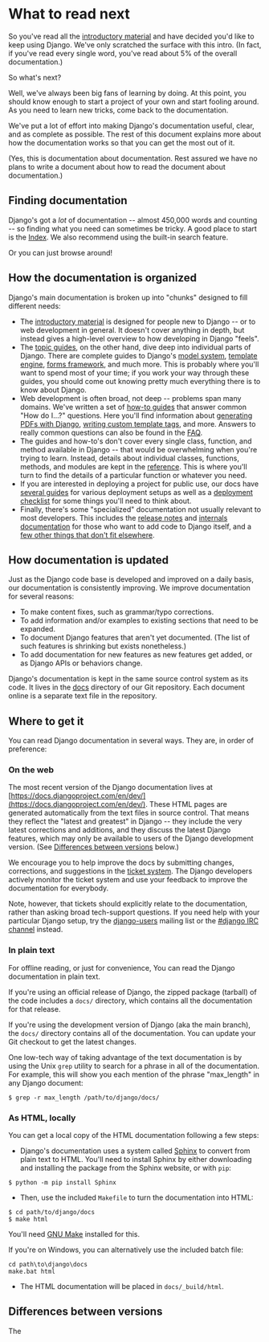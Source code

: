 # What to read next

So you've read all the [introductory material]() <!-- link to Table of Contents on the Django opening README? --> and have decided you'd like to keep using Django. We've only scratched the surface with this intro. (In fact, if you've read every single word, you've read about 5% of the overall documentation.)

So what's next?

Well, we've always been big fans of learning by doing. At this point, you should know enough to start a project of your own and start fooling around. As you need to learn new tricks, come back to the documentation.

We've put a lot of effort into making Django's documentation useful, clear, and as complete as possible. The rest of this document explains more about how the documentation works so that you can get the most out of it.

(Yes, this is documentation about documentation. Rest assured we have no plans to write a document about how to read the document about documentation.)

## Finding documentation

Django's got a *lot* of documentation -- almost 450,000 words and counting -- so finding what you need can sometimes be tricky. A good place to start is the [Index](https://docs.djangoproject.com/en/4.0/genindex/). We also recommend using the built-in search feature.

Or you can just browse around!

## How the documentation is organized

Django's main documentation is broken up into "chunks" designed to fill different needs:

* The [introductory material]() <!-- link to Table of Contents on the Django opening README? --> is designed for people new to Django -- or to web development in general. It doesn't cover anything in depth, but instead gives a high-level overview to how developing in Django "feels".
* The [topic guides](), on the other hand, dive deep into individual parts of Django. There are complete guides to Django's [model system](), [template engine](), [forms framework](), and much more. This is probably where you'll want to spend most of your time; if you work your way through these guides, you should come out knowing pretty much everything there is to know about Django. <!-- "topic guides", a link to the "Django Docs" opening page Table of Contents? Other subarticles, "model system", etc., with their own links. -->
* Web development is often broad, not deep -- problems span many domains. We've written a set of [how-to guides](https://docs.djangoproject.com/en/4.0/howto/) that answer common "How do I...?" questions. Here you'll find information about [generating PDFs with Django](https://docs.djangoproject.com/en/4.0/howto/outputting-pdf/), [writing custom template tags](https://docs.djangoproject.com/en/4.0/howto/custom-template-tags/), and more. Answers to really common questions can also be found in the [FAQ](https://docs.djangoproject.com/en/4.0/faq/).
* The guides and how-to's don't cover every single class, function, and method available in Django -- that would be overwhelming when you're trying to learn. Instead, details about individual classes, functions, methods, and modules are kept in the [reference](https://docs.djangoproject.com/en/4.0/ref/). This is where you'll turn to find the details of a particular function or whatever you need.
* If you are interested in deploying a project for public use, our docs have [several guides](https://docs.djangoproject.com/en/4.0/howto/deployment/) for various deployment setups as well as a [deployment checklist](https://docs.djangoproject.com/en/4.0/howto/deployment/checklist/) for some things you'll need to think about. <!-- These two links might be in my further documentation. -->
* Finally, there's some "specialized" documentation not usually relevant to most developers. This includes the [release notes](https://docs.djangoproject.com/en/4.0/releases/) and [internals documentation](https://docs.djangoproject.com/en/4.0/internals/) for those who want to add code to Django itself, and a [few other things that don't fit elsewhere](https://docs.djangoproject.com/en/4.0/misc/).

## How documentation is updated

Just as the Django code base is developed and improved on a daily basis, our documentation is consistently improving. We improve documentation for several reasons:

* To make content fixes, such as grammar/typo corrections.
* To add information and/or examples to existing sections that need to be expanded.
* To document Django features that aren't yet documented. (The list of such features is shrinking but exists nonetheless.)
* To add documentation for new features as new features get added, or as Django APIs or behaviors change.

Django's documentation is kept in the same source control system as its code. It lives in the [docs](https://github.com/django/django/tree/main/docs) directory of our Git repository. Each document online is a separate text file in the repository.

## Where to get it

You can read Django documentation in several ways. They are, in order of preference:

### On the web

The most recent version of the Django documentation lives at [https://docs.djangoproject.com/en/dev/](https://docs.djangoproject.com/en/dev/). These HTML pages are generated automatically from the text files in source control. That means they reflect the "latest and greatest" in Django -- they include the very latest corrections and additions, and they discuss the latest Django features, which may only be available to users of the Django development version. (See [Differences between versions]() below.)

We encourage you to help improve the docs by submitting changes, corrections, and suggestions in the [ticket system](https://code.djangoproject.com/). The Django developers actively monitor the ticket system and use your feedback to improve the documentation for everybody.

Note, however, that tickets should explicitly relate to the documentation, rather than asking broad tech-support questions. If you need help with your particular Django setup, try the [django-users](https://docs.djangoproject.com/en/4.0/internals/mailing-lists/#django-users-mailing-list) mailing list or the [#django IRC channel](https://web.libera.chat/#django) instead.

### In plain text

For offline reading, or just for convenience, You can read the Django documentation in plain text.

If you're using an official release of Django, the zipped package (tarball) of the code includes a `docs/` directory, which contains all the documentation for that release.

If you're using the development version of Django (aka the main branch), the `docs/` directory contains all of the documentation. You can update your Git checkout to get the latest changes.

One low-tech way of taking advantage of the text documentation is by using the Unix `grep` utility to search for a phrase in all of the documentation. For example, this will show you each mention of the phrase "max_length" in any Django document:
```
$ grep -r max_length /path/to/django/docs/
```

### As HTML, locally

You can get a local copy of the HTML documentation following a few steps:

* Django's documentation uses a system called [Sphinx](https://www.sphinx-doc.org/en/master/) to convert from plain text to HTML. You'll need to install Sphinx by either downloading and installing the package from the Sphinx website, or with `pip`:
```
$ python -m pip install Sphinx
```

* Then, use the included `Makefile` to turn the documentation into HTML:
```
$ cd path/to/django/docs
$ make html
```
You'll need [GNU Make](https://www.gnu.org/software/make/) installed for this.

If you're on Windows, you can alternatively use the included batch file:
```
cd path\to\django\docs
make.bat html
```

* The HTML documentation will be placed in `docs/_build/html`.

## Differences between versions

The 